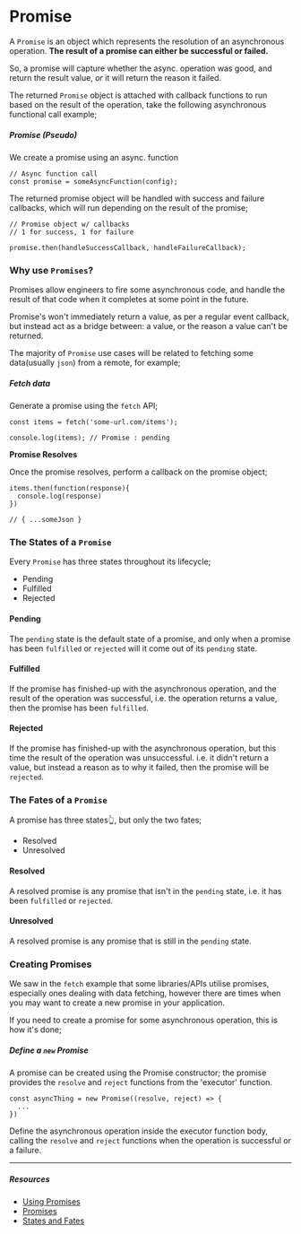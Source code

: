 # Promise

A `Promise` is an object which represents the resolution of an asynchronous operation. **The result of a promise can either be successful or failed.**

So, a promise will capture whether the async. operation was good, and return the result value, _or_ it will return the reason it failed.

The returned `Promise` object is attached with callback functions to run based on the result of the operation, take the following asynchronous functional call example;

##### Promise (Pseudo)

We create a promise using an async. function

```
// Async function call
const promise = someAsyncFunction(config);
```

The returned promise object will be handled with success and failure callbacks, which will run depending on the result of the promise;

```
// Promise object w/ callbacks
// 1 for success, 1 for failure

promise.then(handleSuccessCallback, handleFailureCallback);
```

### Why use `Promises`?

Promises allow engineers to fire some asynchronous code, and handle the result of that code when it completes at some point in the future.

Promise's won't immediately return a value, as per a regular event callback, but instead act as a bridge between: a value, or the reason a value can't be returned.

The majority of `Promise` use cases will be related to fetching some data(usually `json`) from a remote, for example;

##### Fetch data

Generate a promise using the `fetch` API;

```
const items = fetch('some-url.com/items');

console.log(items); // Promise : pending

```

**Promise Resolves**

Once the promise resolves, perform a callback on the promise object;

```
items.then(function(response){
  console.log(response)
})

// { ...someJson }

```

### The States of a `Promise`

Every `Promise` has three states throughout its lifecycle;

- Pending
- Fulfilled
- Rejected

#### **Pending**

The `pending` state is the default state of a promise, and only when a promise has been `fulfilled` or `rejected` will it come out of its `pending` state.

#### **Fulfilled**

If the promise has finished-up with the asynchronous operation, and the result of the operation was successful, i.e. the operation returns a value, then the promise has been `fulfilled`.

#### **Rejected**

If the promise has finished-up with the asynchronous operation, but this time the result of the operation was unsuccessful. i.e. it didn't return a value, but instead a reason as to why it failed, then the promise will be `rejected`.

### The Fates of a `Promise`

A promise has three states👆, but only the two fates;

- Resolved
- Unresolved

#### Resolved

A resolved promise is any promise that isn't in the `pending` state, i.e. it has been `fulfilled` or `rejected`.

#### Unresolved

A resolved promise is any promise that is still in the `pending` state.

### Creating Promises

We saw in the `fetch` example that some libraries/APIs utilise promises, especially ones dealing with data fetching, however there are times when you may want to create a new promise in your application.

If you need to create a promise for some asynchronous operation, this is how it's done;

##### Define a `new` Promise

A promise can be created using the Promise constructor; the promise provides the `resolve` and `reject` functions from the 'executor' function.

```
const asyncThing = new Promise((resolve, reject) => {
  ...
})
```

Define the asynchronous operation inside the executor function body, calling the `resolve` and `reject` functions when the operation is successful or a failure.

---

##### Resources

- [Using Promises](https://developer.mozilla.org/en-US/docs/Web/JavaScript/Guide/Using_promises)
- [Promises](https://developer.mozilla.org/en-US/docs/Web/JavaScript/Reference/Global_Objects/Promise)
- [States and Fates](https://github.com/domenic/promises-unwrapping/blob/master/docs/states-and-fates.md)

```

```
